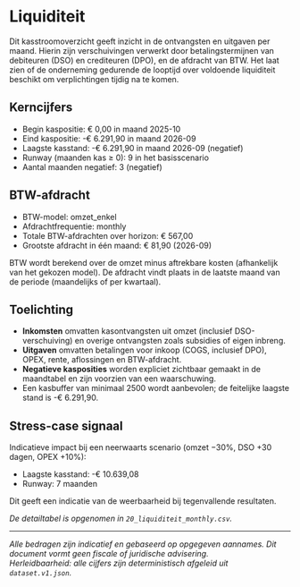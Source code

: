 # Liquiditeit

Dit kasstroomoverzicht geeft inzicht in de ontvangsten en uitgaven per maand. Hierin zijn verschuivingen verwerkt door betalingstermijnen van debiteuren (DSO) en crediteuren (DPO), en de afdracht van BTW. Het laat zien of de onderneming gedurende de looptijd over voldoende liquiditeit beschikt om verplichtingen tijdig na te komen.

## Kerncijfers

- Begin kaspositie: € 0,00 in maand 2025-10
- Eind kaspositie: -€ 6.291,90 in maand 2026-09
- Laagste kasstand: -€ 6.291,90 in maand 2026-09 (negatief)
- Runway (maanden kas ≥ 0): 9 in het basisscenario
- Aantal maanden negatief: 3 (negatief)

## BTW-afdracht

- BTW-model: omzet_enkel
- Afdrachtfrequentie: monthly
- Totale BTW-afdrachten over horizon: € 567,00
- Grootste afdracht in één maand: € 81,90 (2026-09)

BTW wordt berekend over de omzet minus aftrekbare kosten (afhankelijk van het gekozen model). De afdracht vindt plaats in de laatste maand van de periode (maandelijks of per kwartaal).

## Toelichting

- **Inkomsten** omvatten kasontvangsten uit omzet (inclusief DSO-verschuiving) en overige ontvangsten zoals subsidies of eigen inbreng.  
- **Uitgaven** omvatten betalingen voor inkoop (COGS, inclusief DPO), OPEX, rente, aflossingen en BTW-afdracht.  
- **Negatieve kasposities** worden expliciet zichtbaar gemaakt in de maandtabel en zijn voorzien van een waarschuwing.  
- Een kasbuffer van minimaal 2500 wordt aanbevolen; de feitelijke laagste stand is -€ 6.291,90.

## Stress-case signaal

Indicatieve impact bij een neerwaarts scenario (omzet −30%, DSO +30 dagen, OPEX +10%):
- Laagste kasstand: -€ 10.639,08  
- Runway: 7 maanden  

Dit geeft een indicatie van de weerbaarheid bij tegenvallende resultaten.

_De detailtabel is opgenomen in `20_liquiditeit_monthly.csv`._

---

_Alle bedragen zijn indicatief en gebaseerd op opgegeven aannames. Dit document vormt geen fiscale of juridische advisering._  
_Herleidbaarheid: alle cijfers zijn deterministisch afgeleid uit `dataset.v1.json`._
